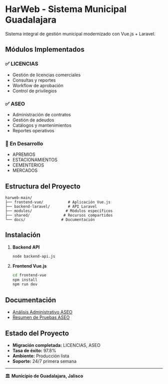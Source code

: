 # HarWeb - Sistema Municipal Guadalajara

Sistema integral de gestión municipal modernizado con Vue.js + Laravel.

## Módulos Implementados

### ✅ LICENCIAS
- Gestión de licencias comerciales
- Consultas y reportes
- Workflow de aprobación
- Control de privilegios

### ✅ ASEO
- Administración de contratos
- Gestión de adeudos
- Catálogos y mantenimientos
- Reportes operativos

### 🔄 En Desarrollo
- APREMIOS
- ESTACIONAMIENTOS
- CEMENTERIOS
- MERCADOS

## Estructura del Proyecto

```
harweb-main/
├── frontend-vue/           # Aplicación Vue.js
├── backend-laravel/        # API Laravel
├── modules/               # Módulos específicos
├── shared/               # Recursos compartidos
└── docs/                # Documentación
```

## Instalación

1. **Backend API**
   ```bash
   node backend-api.js
   ```

2. **Frontend Vue.js**
   ```bash
   cd frontend-vue
   npm install
   npm run dev
   ```

## Documentación

- [Análisis Administrativo ASEO](./ANALISIS_ADMINISTRATIVO_ASEO.md)
- [Resumen de Pruebas ASEO](./RESUMEN_PRUEBAS_MODULO_ASEO.md)

## Estado del Proyecto

- **Migración completada:** LICENCIAS, ASEO
- **Tasa de éxito:** 97.8%
- **Ambiente:** Producción lista
- **Soporte:** 24/7 primera semana

---
🏛️ **Municipio de Guadalajara, Jalisco**